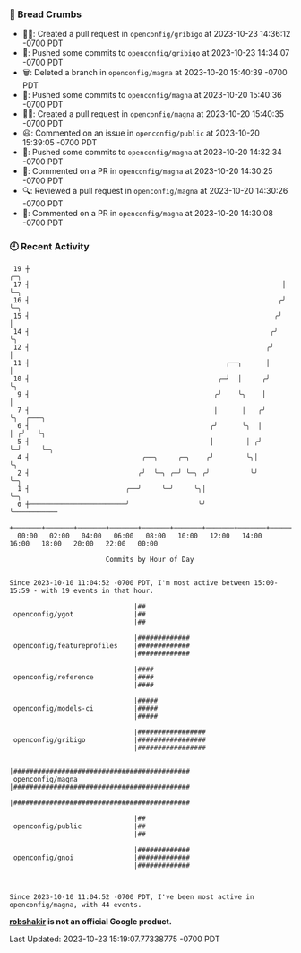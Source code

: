 ### 🍞 Bread Crumbs

 * ✍🏼: Created a pull request in `openconfig/gribigo` at 2023-10-23 14:36:12 -0700 PDT
 * 🚢: Pushed some commits to `openconfig/gribigo` at 2023-10-23 14:34:07 -0700 PDT
 * 🗑: Deleted a branch in `openconfig/magna` at 2023-10-20 15:40:39 -0700 PDT
 * 🚢: Pushed some commits to `openconfig/magna` at 2023-10-20 15:40:36 -0700 PDT
 * ✍🏼: Created a pull request in `openconfig/magna` at 2023-10-20 15:40:35 -0700 PDT
 * 😃: Commented on an issue in `openconfig/public` at 2023-10-20 15:39:05 -0700 PDT
 * 🚢: Pushed some commits to `openconfig/magna` at 2023-10-20 14:32:34 -0700 PDT
 * 💬: Commented on a PR in  `openconfig/magna` at 2023-10-20 14:30:25 -0700 PDT
 * 🔍: Reviewed a pull request in  `openconfig/magna` at 2023-10-20 14:30:26 -0700 PDT
 * 💬: Commented on a PR in  `openconfig/magna` at 2023-10-20 14:30:08 -0700 PDT

### 🕘 Recent Activity
```
 19 ┼                                                               ╭─╮
 17 ┤                                                               │ ╰─╮
 16 ┤                                                              ╭╯   ╰─╮
 15 ┤                                                             ╭╯      │
 14 ┤                                                            ╭╯       ╰╮
 12 ┤                                                           ╭╯         │
 11 ┤                                                 ╭──╮      │          │
 10 ┤                                               ╭─╯  │     ╭╯          ╰╮
  9 ┤                                              ╭╯    ╰╮    │            │
  7 ┤                                              │      │   ╭╯            ╰╮  ╭───╮
  6 ┤                                             ╭╯      ╰╮  │              │ ╭╯   ╰╮
  5 ┤                                             │        │ ╭╯              ╰─╯     ╰─╮
  4 ┤                            ╭──╮     ╭─╮    ╭╯        ╰╮│                         ╰╮
  2 ┤                           ╭╯  ╰─╮ ╭─╯ ╰─╮ ╭╯          ╰╯                          ╰─╮
  1 ┤                        ╭──╯     ╰─╯     ╰╮│                                         ╰─╮
  0 ┼────────────────────────╯                 ╰╯                                           ╰───────────
    +───────+───────+───────+───────+───────+───────+───────+───────+───────+───────+───────+───────+────
  00:00   02:00   04:00   06:00   08:00   10:00   12:00   14:00   16:00   18:00   20:00   22:00   00:00   

						Commits by Hour of Day


Since 2023-10-10 11:04:52 -0700 PDT, I'm most active between 15:00-15:59 - with 19 events in that hour.

```



```
                               |##
 openconfig/ygot               |##
                               |##

                               |#############
 openconfig/featureprofiles    |#############
                               |#############

                               |####
 openconfig/reference          |####
                               |####

                               |#####
 openconfig/models-ci          |#####
                               |#####

                               |#################
 openconfig/gribigo            |#################
                               |#################

                               |############################################
 openconfig/magna              |############################################
                               |############################################

                               |##
 openconfig/public             |##
                               |##

                               |#############
 openconfig/gnoi               |#############
                               |#############



Since 2023-10-10 11:04:52 -0700 PDT, I've been most active in openconfig/magna, with 44 events.

```
**[robshakir](mailto:robjs@google.com) is not an official Google product.**  


Last Updated: 2023-10-23 15:19:07.77338775 -0700 PDT

